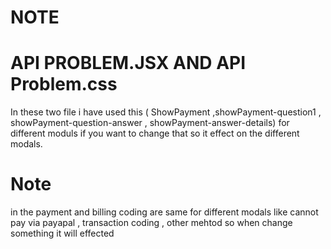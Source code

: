 # NOTE
# API PROBLEM.JSX AND API Problem.css 
In these two file i have used this ( ShowPayment ,showPayment-question1 , 
showPayment-question-answer , showPayment-answer-details) for different moduls if you want to change that so it effect on the different modals.

# Note
in the payment and billing coding are same for different modals like cannot pay via payapal , transaction coding , other mehtod so when change something it will effected